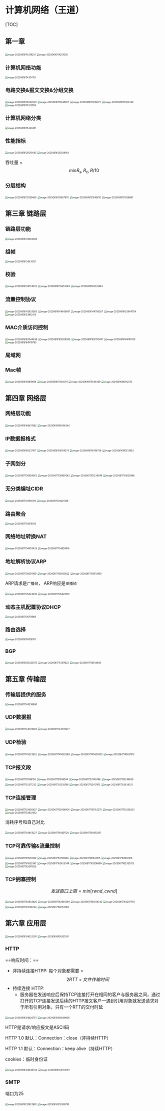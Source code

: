 # 计算机网络（王道）

[TOC]



## 第一章

<img src="/Users/bananapig/Library/Application%20Support/typora-user-images/image-20250616114218251.png" alt="image-20250616114218251" style="zoom:50%;" />

<img src="/Users/bananapig/Library/Application%20Support/typora-user-images/image-20250616114251038.png" alt="image-20250616114251038" style="zoom:50%;" />

### 计算机网络功能

<img src="/Users/bananapig/Library/Application%20Support/typora-user-images/image-20250616114334113.png" alt="image-20250616114334113" style="zoom:50%;" />

### 电路交换&报文交换&分组交换

<img src="/Users/bananapig/Library/Application%20Support/typora-user-images/image-20250616115032620.png" alt="image-20250616115032620" style="zoom:50%;" />

<img src="/Users/bananapig/Library/Application%20Support/typora-user-images/image-20250616115046287.png" alt="image-20250616115046287" style="zoom:50%;" />

<img src="/Users/bananapig/Library/Application%20Support/typora-user-images/image-20250616115054172.png" alt="image-20250616115054172" style="zoom:50%;" />

<img src="/Users/bananapig/Library/Application%20Support/typora-user-images/image-20250616115302349.png" alt="image-20250616115302349" style="zoom:50%;" />

<img src="/Users/bananapig/Library/Application%20Support/typora-user-images/image-20250616115312559.png" alt="image-20250616115312559" style="zoom:50%;" />

### 计算机网络分类

<img src="/Users/bananapig/Library/Application%20Support/typora-user-images/image-20250616115420451.png" alt="image-20250616115420451" style="zoom:50%;" />

### 性能指标

<img src="/Users/bananapig/Library/Application%20Support/typora-user-images/image-20250616120019140.png" alt="image-20250616120019140" style="zoom:50%;" />

<img src="/Users/bananapig/Library/Application%20Support/typora-user-images/image-20250616120028184.png" alt="image-20250616120028184" style="zoom:50%;" />

吞吐量 = $$min R_s, R_c, R / 10$$

### 分层结构

<img src="/Users/bananapig/Library/Application%20Support/typora-user-images/image-20250616131255660.png" alt="image-20250616131255660" style="zoom:50%;" />

<img src="/Users/bananapig/Library/Application%20Support/typora-user-images/image-20250616131607670.png" alt="image-20250616131607670" style="zoom:50%;" />

<img src="/Users/bananapig/Library/Application%20Support/typora-user-images/image-20250616131845810.png" alt="image-20250616131845810" style="zoom:50%;" />

<img src="/Users/bananapig/Library/Application%20Support/typora-user-images/image-20250616131928667.png" alt="image-20250616131928667" style="zoom:50%;" />

## 第三章 链路层

### 链路层功能

<img src="/Users/bananapig/Library/Application%20Support/typora-user-images/image-20250616133903083.png" alt="image-20250616133903083" style="zoom:50%;" />

### 组帧

<img src="/Users/bananapig/Library/Application%20Support/typora-user-images/image-20250616134435121.png" alt="image-20250616134435121" style="zoom:50%;" />

### 校验

<img src="/Users/bananapig/Library/Application%20Support/typora-user-images/image-20250616134724022.png" alt="image-20250616134724022" style="zoom:50%;" />

<img src="/Users/bananapig/Library/Application%20Support/typora-user-images/image-20250616135453363.png" alt="image-20250616135453363" style="zoom:50%;" />

<img src="/Users/bananapig/Library/Application%20Support/typora-user-images/image-20250616140331464.png" alt="image-20250616140331464" style="zoom:50%;" />

### 流量控制协议

<img src="/Users/bananapig/Library/Application%20Support/typora-user-images/image-20250616143923563.png" alt="image-20250616143923563" style="zoom:50%;" />

<img src="/Users/bananapig/Library/Application%20Support/typora-user-images/image-20250616144408887.png" alt="image-20250616144408887" style="zoom:50%;" />

<img src="/Users/bananapig/Library/Application%20Support/typora-user-images/image-20250616144706267.png" alt="image-20250616144706267" style="zoom:50%;" />

<img src="/Users/bananapig/Library/Application%20Support/typora-user-images/image-20250616152844709.png" alt="image-20250616152844709" style="zoom:50%;" />

<img src="/Users/bananapig/Library/Application%20Support/typora-user-images/image-20250616153812413.png" alt="image-20250616153812413" style="zoom:50%;" />

### MAC介质访问控制

<img src="/Users/bananapig/Library/Application%20Support/typora-user-images/image-20250616162044839.png" alt="image-20250616162044839" style="zoom:50%;" />

<img src="/Users/bananapig/Library/Application%20Support/typora-user-images/image-20250616162309390.png" alt="image-20250616162309390" style="zoom:50%;" />

<img src="/Users/bananapig/Library/Application%20Support/typora-user-images/image-20250616163700487.png" alt="image-20250616163700487" style="zoom:50%;" />

<img src="/Users/bananapig/Library/Application%20Support/typora-user-images/image-20250616164148120.png" alt="image-20250616164148120" style="zoom:50%;" />

<img src="/Users/bananapig/Library/Application%20Support/typora-user-images/image-20250616164419793.png" alt="image-20250616164419793" style="zoom:50%;" />

### 局域网

### Mac帧

<img src="./images/image-20250618105619618.png" alt="image-20250618105619618" style="zoom:50%;" />

<img src="/Users/bananapig/Library/Application%20Support/typora-user-images/image-20250616175040111.png" alt="image-20250616175040111" style="zoom:50%;" />

<img src="./images/image-20250616175545459.png" alt="image-20250616175545459" style="zoom:50%;" />

<img src="./images/image-20250616180112573.png" alt="image-20250616180112573" style="zoom:50%;" />

## 第四章 网络层

### 网络层功能

<img src="./images/image-20250616184631562.png" alt="image-20250616184631562" style="zoom:50%;" />

<img src="./images/image-20250616185046344.png" alt="image-20250616185046344" style="zoom:50%;" />

### IP数据报格式

<img src="./images/image-20250616185237417.png" alt="image-20250616185237417" style="zoom:50%;" />

<img src="./images/image-20250616185359274.png" alt="image-20250616185359274" style="zoom:50%;" />

<img src="./images/image-20250616190148736.png" alt="image-20250616190148736" style="zoom:50%;" />

<img src="./images/image-20250616190213852.png" alt="image-20250616190213852" style="zoom:50%;" />

### 子网划分

<img src="./images/image-20250617100858583.png" alt="image-20250617100858583" style="zoom:50%;" />

<img src="./images/image-20250617100955082.png" alt="image-20250617100955082" style="zoom:50%;" />

<img src="./images/image-20250617101234599.png" alt="image-20250617101234599" style="zoom:50%;" />

<img src="./images/image-20250617101625986.png" alt="image-20250617101625986" style="zoom:50%;" />

### 无分类编址CIDR

<img src="./images/image-20250617103514515.png" alt="image-20250617103514515" style="zoom:50%;" />

<img src="./images/image-20250617104025136.png" alt="image-20250617104025136" style="zoom:50%;" />

### 路由聚合

<img src="./images/image-20250617104318513.png" alt="image-20250617104318513" style="zoom:50%;" />

### 网络地址转换NAT

<img src="./images/image-20250617104455425.png" alt="image-20250617104455425" style="zoom:50%;" />

<img src="./images/image-20250617104859416.png" alt="image-20250617104859416" style="zoom:50%;" />

### 地址解析协议ARP

<img src="./images/image-20250617105001939.png" alt="image-20250617105001939" style="zoom:50%;" />

<img src="./images/image-20250617105050822.png" alt="image-20250617105050822" style="zoom:50%;" />

<img src="./images/image-20250617105513950.png" alt="image-20250617105513950" style="zoom:50%;" />

ARP请求是`广播帧`， ARP响应是`单播帧`

<img src="./images/image-20250617105324030.png" alt="image-20250617105324030" style="zoom:50%;" />

<img src="./images/image-20250617105420610.png" alt="image-20250617105420610" style="zoom:50%;" />

### 动态主机配置协议DHCP

<img src="./images/image-20250617105711969.png" alt="image-20250617105711969" style="zoom:50%;" />

### 路由选择

<img src="./images/image-20250619193106101.png" alt="image-20250619193106101" style="zoom:50%;" />

### BGP

<img src="./images/image-20250619203025073.png" alt="image-20250619203025073" style="zoom:50%;" />

<img src="./images/image-20250617113411622.png" alt="image-20250617113411622" style="zoom:50%;" />

<img src="./images/image-20250617114814946.png" alt="image-20250617114814946" style="zoom:50%;" />

## 第五章 传输层

### 传输层提供的服务

<img src="./images/image-20250617144236690.png" alt="image-20250617144236690" style="zoom:50%;" />

### UDP数据报

<img src="./images/image-20250617144728483.png" alt="image-20250617144728483" style="zoom:50%;" />

<img src="./images/image-20250617144739277.png" alt="image-20250617144739277" style="zoom:50%;" />

### UDP检验

<img src="./images/image-20250617145223622.png" alt="image-20250617145223622" style="zoom:50%;" />

<img src="./images/image-20250617145620268.png" alt="image-20250617145620268" style="zoom:50%;" />

<img src="./images/image-20250617145639325.png" alt="image-20250617145639325" style="zoom:50%;" />

<img src="./images/image-20250617145821912.png" alt="image-20250617145821912" style="zoom:50%;" />

### TCP报文段

<img src="./images/image-20250617151858158.png" alt="image-20250617151858158" style="zoom:50%;" />

<img src="./images/image-20250617151959584.png" alt="image-20250617151959584" style="zoom:50%;" />

<img src="./images/image-20250617152142896.png" alt="image-20250617152142896" style="zoom:50%;" />

<img src="./images/image-20250617152249629.png" alt="image-20250617152249629" style="zoom:50%;" />

<img src="./images/image-20250617152317232.png" alt="image-20250617152317232" style="zoom:50%;" />

<img src="./images/image-20250617152335168.png" alt="image-20250617152335168" style="zoom:50%;" />

<img src="./images/image-20250617152417813.png" alt="image-20250617152417813" style="zoom:50%;" />

<img src="./images/image-20250617152434321.png" alt="image-20250617152434321" style="zoom:50%;" />

### TCP连接管理

<img src="./images/image-20250617152650837.png" alt="image-20250617152650837" style="zoom:50%;" />

<img src="./images/image-20250617152938804.png" alt="image-20250617152938804" style="zoom:50%;" />

<img src="./images/image-20250617153152270.png" alt="image-20250617153152270" style="zoom:50%;" />

<img src="./images/image-20250617153258203.png" alt="image-20250617153258203" style="zoom:50%;" />

<img src="./images/image-20250617153832552.png" alt="image-20250617153832552" style="zoom:50%;" />

消耗序号和自己对比

<img src="./images/image-20250617154643227.png" alt="image-20250617154643227" style="zoom:50%;" />

<img src="./images/image-20250617154921128.png" alt="image-20250617154921128" style="zoom:50%;" />

<img src="./images/image-20250617154932051.png" alt="image-20250617154932051" style="zoom:50%;" />

### TCP可靠传输&流量控制

<img src="./images/image-20250617161507069.png" alt="image-20250617161507069" style="zoom:50%;" />

<img src="./images/image-20250617161739849.png" alt="image-20250617161739849" style="zoom:50%;" />

<img src="./images/image-20250617161832515.png" alt="image-20250617161832515" style="zoom:50%;" />

<img src="./images/image-20250617161902216.png" alt="image-20250617161902216" style="zoom:50%;" />

<img src="./images/image-20250617161923397.png" alt="image-20250617161923397" style="zoom:50%;" />

<img src="./images/image-20250617162423349.png" alt="image-20250617162423349" style="zoom:50%;" />

<img src="./images/image-20250617162106699.png" alt="image-20250617162106699" style="zoom:50%;" />

<img src="./images/image-20250617162350312.png" alt="image-20250617162350312" style="zoom:50%;" />

<img src="./images/image-20250617162541825.png" alt="image-20250617162541825" style="zoom:50%;" />

### TCP拥塞控制

$$发送窗口上限 = min[rwnd, cwnd]$$

<img src="./images/image-20250617162932620.png" alt="image-20250617162932620" style="zoom:50%;" />

<img src="./images/image-20250617162945559.png" alt="image-20250617162945559" style="zoom:50%;" />

<img src="./images/image-20250617163014342.png" alt="image-20250617163014342" style="zoom:50%;" />

<img src="./images/image-20250617163207755.png" alt="image-20250617163207755" style="zoom:50%;" />

<img src="./images/image-20250617163139234.png" alt="image-20250617163139234" style="zoom:50%;" />

<img src="./images/image-20250617163152080.png" alt="image-20250617163152080" style="zoom:50%;" />

## 第六章 应用层

<img src="./images/image-20250618104522391.png" alt="image-20250618104522391" style="zoom:50%;" />

<img src="./images/image-20250618104531381.png" alt="image-20250618104531381" style="zoom:50%;" />

### HTTP

==响应时间：==

+ 非持续连接HTPP: 每个对象都需要 = $$2RTT + 文件传输时间$$
+ 持续连接 HTTP:
  + 服务器在发送响应后保持TCP连接打开在相同的客户与服务器之间，通过打开的TCP连接发送后续的HTTP报文客户一遇到引用对象就发送请求对于所有引用对象，只有一个RTT的交付时延

<img src="./images/image-20250618104620751.png" alt="image-20250618104620751" style="zoom:50%;" />

<img src="./images/image-20250618104639608.png" alt="image-20250618104639608" style="zoom:50%;" />

HTTP是请求/响应报文是ASCII码

HTTP 1.0 默认：Connection：close（非持续HTTP）

HTTP 1.1 默认：Connection：keep alive（持续HTTP）

cookies：临时身份证

<img src="./images/image-20250618104649734.png" alt="image-20250618104649734" style="zoom:50%;" />

<img src="./images/image-20250618104704761.png" alt="image-20250618104704761" style="zoom:50%;" />

### SMTP

端口为25

<img src="./images/image-20250618212822681.png" alt="image-20250618212822681" style="zoom:50%;" />

<img src="./images/image-20250618212939793.png" alt="image-20250618212939793" style="zoom:50%;" />
